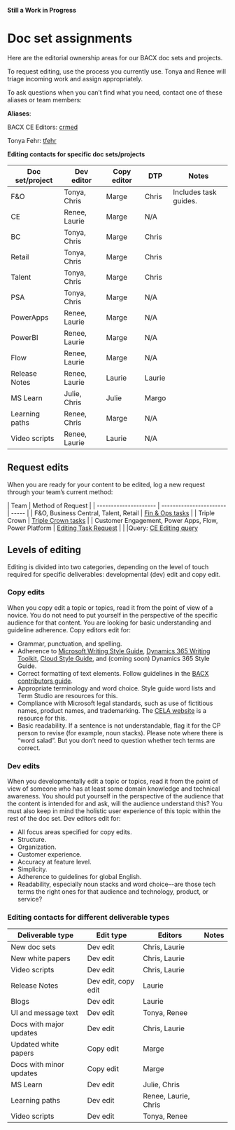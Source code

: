 **Still a Work in Progress**

# Doc set assignments

Here are the editorial ownership areas for our BACX doc sets and projects. 

To request editing, use the process you currently use. Tonya and Renee will triage incoming work and assign appropriately. 

To ask questions when you can’t find what you need, contact one of these aliases or team members: 

**Aliases**: 

BACX CE Editors: [crmed](mailto:crmed@microsoft.com?subject=Style) 

Tonya Fehr: [tfehr](mailto:tonya.fehr@microsoft.com) 

**Editing contacts for specific doc sets/projects**

| Doc set/project                                                  | Dev editor   | Copy editor  | DTP    | Notes  |
|----------------------------------------------------------------------|----------------|----------------------|----------------|-------|
| F&O | Tonya, Chris | Marge| Chris | Includes task guides. |
| CE | Renee, Laurie | Marge| N/A |  |
| BC | Tonya, Chris | Marge| Chris |  |
| Retail | Tonya, Chris | Marge| Chris |  |
| Talent | Tonya, Chris | Marge| Chris |  |
| PSA | Tonya, Chris | Marge| N/A |  |
| PowerApps | Renee, Laurie | Marge| N/A |  |
| PowerBI | Renee, Laurie | Marge| N/A |  |
| Flow | Renee, Laurie | Marge| N/A |  |
| Release Notes | Renee, Laurie | Laurie| Laurie |  |
| MS Learn | Julie, Chris | Julie| Margo |  |
| Learning paths | Renee, Chris | Marge| N/A |  |
| Video scripts | Renee, Laurie | Laurie| N/A |  |

## Request edits
When you are ready for your content to be edited, log a new request through your team’s current method:

| Team                             | Method of Request                     |
| --------------------- | ----------------------- | ----- |
| F&O, Business Central, Talent, Retail     | [Fin & Ops tasks](https://msdyneng.visualstudio.com/FinOps)  |
| Triple Crown                              | [Triple Crown tasks](https://dev.azure.com/mseng)   |
| Customer Engagement, Power Apps, Flow, Power Platform | [Editing Task Request](https://dynamicscrm.visualstudio.com/OneCRM/CRM.Internal.CPub/_workitems/create/Task?templateId=0a8b7ccd-108e-46fd-aa5d-102ab279256a&ownerId=74778d57-e6a1-43fe-b56b-be19cb488aae)      |
|                                                       |Query: [CE Editing query](https://dynamicscrm.visualstudio.com/OneCRM/CRM.Internal.CPub/_queries?id=721d12f4-d533-4f01-802f-c1743d8edc51&_a=query|)




## Levels of editing
Editing is divided into two categories, depending on the level of touch required for specific deliverables: developmental (dev) edit and copy edit.

### Copy edits
When you copy edit a topic or topics, read it from the point of view of a novice. You do not need to put yourself in the perspective of the specific audience for that content. You are looking for basic understanding and guideline adherence.
Copy editors edit for:

* Grammar, punctuation, and spelling.
* Adherence to [Microsoft Writing Style Guide](https://worldready.cloudapp.net/Styleguide/Read?id=2700), [Dynamics 365 Writing Toolkit](https://microsoft.sharepoint.com/teams/DynDoc/AXContentResources/SitePages/Create%20new%20content.aspx), [Cloud Style Guide](https://worldready.cloudapp.net/StyleGuide/Read?id=2696), and (coming soon) Dynamics 365 Style Guide.
* Correct formatting of text elements. Follow guidelines in the [BACX contributors guide](https://review.docs.microsoft.com/en-us/bacx/contributors-guide?branch=master). 
* Appropriate terminology and word choice. Style guide word lists and Term Studio are resources for this.
* Compliance with Microsoft legal standards, such as use of fictitious names, product names, and trademarking. The [CELA website](https://microsoft.sharepoint.com/sites/lcaweb/home) is a resource for this. 
* Basic readability. If a sentence is not understandable, flag it for the CP person to revise (for example, noun stacks). Please note where there is “word salad”. But you don’t need to question whether tech terms are correct. 

### Dev edits
When you developmentally edit a topic or topics, read it from the point of view of someone who has at least some domain knowledge and technical awareness. You should put yourself in the perspective of the audience that the content is intended for and ask, will the audience understand this? You must also keep in mind the holistic user experience of this topic within the rest of the doc set. 
Dev editors edit for:

* All focus areas specified for copy edits.
* Structure.
* Organization.
* Customer experience.
* Accuracy at feature level. 
* Simplicity.
* Adherence to guidelines for global English.
* Readability, especially noun stacks and word choice–-are those tech terms the right ones for that audience and technology, product, or service? 

### Editing contacts for different deliverable types

| Deliverable type                                                 | Edit type  | Editors | Notes  |
| ---------------------------------------------------------------------- | ---------------- | ---------------------- | ---------------- |
| New doc sets | Dev edit | Chris, Laurie |  |
| New white papers| Dev edit| Chris, Laurie |   |
| Video scripts| Dev edit | Chris, Laurie  |    |
| Release Notes| Dev edit, copy edit | Laurie |
| Blogs| Dev edit| Laurie |     |
| UI and message text | Dev edit | Tonya, Renee  |     |
| Docs with major updates | Dev edit | Chris, Laurie  |    |
| Updated white papers| Copy edit| Marge |   |
| Docs with minor updates| Copy edit | Marge |     |
| MS Learn | Dev edit | Julie, Chris |     |
| Learning paths | Dev edit | Renee, Laurie, Chris  |      |
| Video scripts | Dev edit| Tonya, Renee  |        |

